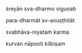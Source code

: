 śreyān sva-dharmo viguṇaḥ

para-dharmāt sv-anuṣṭhitāt

svabhāva-niyataṁ karma

kurvan nāpnoti kilbiṣam